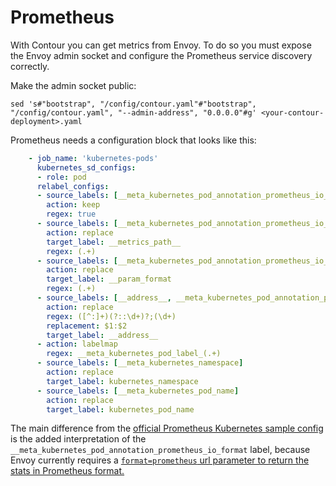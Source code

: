 # Prometheus

With Contour you can get metrics from Envoy. To do so you must expose the Envoy
admin socket and configure the Prometheus service discovery correctly.

Make the admin socket public:

```
sed 's#"bootstrap", "/config/contour.yaml"#"bootstrap", "/config/contour.yaml", "--admin-address", "0.0.0.0"#g' <your-contour-deployment>.yaml
```

Prometheus needs a configuration block that looks like this:

```yaml
    - job_name: 'kubernetes-pods'
      kubernetes_sd_configs:
      - role: pod
      relabel_configs:
      - source_labels: [__meta_kubernetes_pod_annotation_prometheus_io_scrape]
        action: keep
        regex: true
      - source_labels: [__meta_kubernetes_pod_annotation_prometheus_io_path]
        action: replace
        target_label: __metrics_path__
        regex: (.+)
      - source_labels: [__meta_kubernetes_pod_annotation_prometheus_io_format]
        action: replace
        target_label: __param_format
        regex: (.+)
      - source_labels: [__address__, __meta_kubernetes_pod_annotation_prometheus_io_port]
        action: replace
        regex: ([^:]+)(?::\d+)?;(\d+)
        replacement: $1:$2
        target_label: __address__
      - action: labelmap
        regex: __meta_kubernetes_pod_label_(.+)
      - source_labels: [__meta_kubernetes_namespace]
        action: replace
        target_label: kubernetes_namespace
      - source_labels: [__meta_kubernetes_pod_name]
        action: replace
        target_label: kubernetes_pod_name
```

The main difference from the [official Prometheus Kubernetes sample config](https://github.com/prometheus/prometheus/blob/master/documentation/examples/prometheus-kubernetes.yml)
is the added interpretation of the `__meta_kubernetes_pod_annotation_prometheus_io_format` label, because Envoy
currently requires a [`format=prometheus` url parameter to return the stats in Prometheus format.](https://github.com/envoyproxy/envoy/issues/2182)
